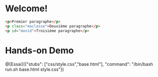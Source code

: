 # Welcome!

```html
<p>Premier paragraphe</p>
<p class="maclasse">Deuxième paragraphe</p>
<p id="monid">Troisième paragraphe</p>
```


# Hands-on Demo

@[Essai]({"stubs": ["css/style.css","base.html"], "command": "/bin/bash run.sh base.html style.css"})
